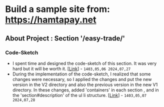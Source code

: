 # Build a sample site from: https://hamtapay.net

## About Project : Section '/easy-trade/'

### Code-Sketch
- I spent time and designed the code-sketch of this section. It was very hard but it will be worth it. [[Link](https://github.com/amirhossein-github/teacher-khateri/tree/main/side-projects/sampleSite(hamtapay.net)/hamtapay.net/easy-trade/code-sketch/v1/easy-trade.png)] - `1403,05,06 2024,07,27`
- During the implementation of the code-sketch, I realized that some changes were necessary, so I applied the changes and put the new version in the V2 directory and also the previous version in the new V1 directory. In these changes, added 'containers' in each section , and in the 'section#description' of the ul li structure. [[Link](https://github.com/amirhossein-github/teacher-khateri/tree/main/side-projects/sampleSite(hamtapay.net)/hamtapay.net/easy-trade/code-sketch/v2/easy-trade.svg)] - `1403,05,07 2024,07,28`